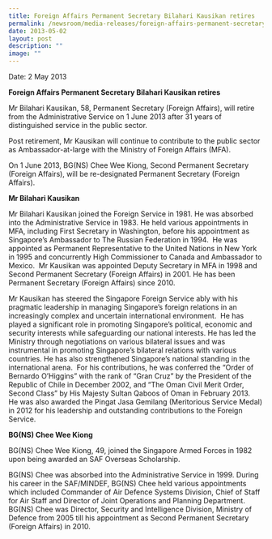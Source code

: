 ```yaml
---
title: Foreign Affairs Permanent Secretary Bilahari Kausikan retires
permalink: /newsroom/media-releases/foreign-affairs-permanent-secretary-bilahari-kausikan-retires/
date: 2013-05-02
layout: post
description: ""
image: ""
---
```

Date: 2 May 2013

**Foreign Affairs Permanent Secretary Bilahari Kausikan retires**

Mr Bilahari Kausikan, 58, Permanent Secretary (Foreign Affairs), will retire from the Administrative Service on 1 June 2013 after 31 years of distinguished service in the public sector.  
  
Post retirement, Mr Kausikan will continue to contribute to the public sector as Ambassador-at-large with the Ministry of Foreign Affairs (MFA).  
  
On 1 June 2013, BG(NS) Chee Wee Kiong, Second Permanent Secretary (Foreign Affairs), will be re-designated Permanent Secretary (Foreign Affairs).  
  
**Mr Bilahari Kausikan**

Mr Bilahari Kausikan joined the Foreign Service in 1981. He was absorbed into the Administrative Service in 1983. He held various appointments in MFA, including First Secretary in Washington, before his appointment as Singapore’s Ambassador to The Russian Federation in 1994.  He was appointed as Permanent Representative to the United Nations in New York in 1995 and concurrently High Commissioner to Canada and Ambassador to Mexico.  Mr Kausikan was appointed Deputy Secretary in MFA in 1998 and Second Permanent Secretary (Foreign Affairs) in 2001. He has been Permanent Secretary (Foreign Affairs) since 2010.  
  
Mr Kausikan has steered the Singapore Foreign Service ably with his pragmatic leadership in managing Singapore’s foreign relations in an increasingly complex and uncertain international environment.  He has played a significant role in promoting Singapore’s political, economic and security interests while safeguarding our national interests. He has led the Ministry through negotiations on various bilateral issues and was instrumental in promoting Singapore’s bilateral relations with various countries. He has also strengthened Singapore’s national standing in the international arena.  For his contributions, he was conferred the “Order of Bernardo O’Higgins” with the rank of “Gran Cruz” by the President of the Republic of Chile in December 2002, and “The Oman Civil Merit Order, Second Class” by His Majesty Sultan Qaboos of Oman in February 2013.  He was also awarded the Pingat Jasa Gemilang (Meritorious Service Medal) in 2012 for his leadership and outstanding contributions to the Foreign Service.  
  
**BG(NS) Chee Wee Kiong**

BG(NS) Chee Wee Kiong, 49, joined the Singapore Armed Forces in 1982 upon being awarded an SAF Overseas Scholarship.   
  
BG(NS) Chee was absorbed into the Administrative Service in 1999. During his career in the SAF/MINDEF, BG(NS) Chee held various appointments which included Commander of Air Defence Systems Division, Chief of Staff for Air Staff and Director of Joint Operations and Planning Department. BG(NS) Chee was Director, Security and Intelligence Division, Ministry of Defence from 2005 till his appointment as Second Permanent Secretary (Foreign Affairs) in 2010.